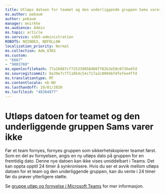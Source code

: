 ```yaml
---
title: Utløps datoen for teamet og den underliggende gruppen Sams varer ikke
ms.author: pebaum
author: pebaum
manager: mnirkhe
ms.audience: Admin
ms.topic: article
ms.service: o365-administration
ROBOTS: NOINDEX, NOFOLLOW
localization_priority: Normal
ms.collection: Adm_O365
ms.custom:
- "6667"
- "9003760"
ms.openlocfilehash: 77a10d87cf725339058408ff82b3e58c0736edfd
ms.sourcegitcommit: 9a39e7cff11854c54c717a2c0094bfdfefee4ffd
ms.translationtype: MT
ms.contentlocale: nb-NO
ms.lasthandoff: 10/01/2020
ms.locfileid: "48364877"
---
```

# <a name="expiration-date-of-team-and-underlying-group-dont-match"></a>Utløps datoen for teamet og den underliggende gruppen Sams varer ikke

Før et team fornyes, fornyes gruppen som sikkerhetskopierer teamet først. Som en del av fornyelsen, angis en ny utløps dato på gruppen for en fremtidig dato. Denne nye datoen kan ikke vises umiddelbart i Teams. Det kan oppta opptil 24 timer å synkronisere. Hvis du ser et avvik mellom utløps datoen for et team og den underliggende gruppen, kan du vente i 24 timer før du prøver ytterligere støtte.  

Se [gruppe utløp og fornyelse i Microsoft Teams](https://docs.microsoft.com/microsoftteams/team-expiration-renewal)  for mer informasjon.
